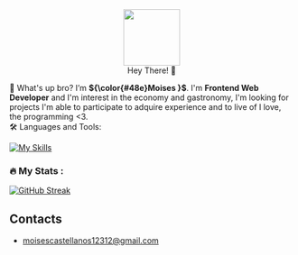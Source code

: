 <div id="header" align="center">
  <img src="https://media.giphy.com/media/M9gbBd9nbDrOTu1Mqx/giphy.gif" width="100"/>
  <br/>
  <span>Hey There! 👋</span>
</div>



 👋 What's up bro? I’m <strong>${\color{#48e}Moises }$</strong>.
  I'm **Frontend Web Developer** and I'm interest in the economy and gastronomy,  I'm looking for projects I'm able to participate to adquire experience and to live of I love, the programming <3.<br/>
🛠️ Languages and Tools:

  [![My Skills](https://skillicons.dev/icons?i=js,html,css,react,next,webpack,vite,vercel)](https://skillicons.dev)


### 🔥 My Stats :
[![GitHub Streak](https://streak-stats.demolab.com?user=SirFrey&theme=monokai&hide_border=true&mode=weekly)](https://git.io/streak-stats)
## Contacts
- moisescastellanos12312@gmail.com
